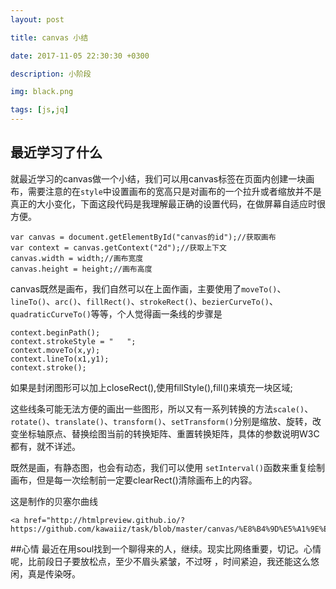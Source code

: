 ```yaml
---
layout: post

title: canvas 小结

date: 2017-11-05 22:30:30 +0300

description: 小阶段

img: black.png

tags: [js,jq]
---
```


## 最近学习了什么
就最近学习的canvas做一个小结，我们可以用canvas标签在页面内创建一块画布，需要注意的在`style`中设置画布的宽高只是对画布的一个拉升或者缩放并不是真正的大小变化，下面这段代码是我理解最正确的设置代码，在做屏幕自适应时很方便。

    var canvas = document.getElementById("canvas的id");//获取画布
    var context = canvas.getContext("2d");//获取上下文
    canvas.width = width;//画布宽度
    canvas.height = height;//画布高度
    

canvas既然是画布，我们自然可以在上面作画，主要使用了`moveTo()`、`lineTo()`、`arc()`、`fillRect()`、`strokeRect()`、`bezierCurveTo()`、`quadraticCurveTo()`等等，个人觉得画一条线的步骤是
    
    context.beginPath();
    context.strokeStyle = "   ";
    context.moveTo(x,y);
    context.lineTo(x1,y1);
    context.stroke();

如果是封闭图形可以加上closeRect(),使用fillStyle(),fill()来填充一块区域;

这些线条可能无法方便的画出一些图形，所以又有一系列转换的方法`scale()`、`rotate()`、`translate()`、`transform()`、`setTransform()`分别是缩放、旋转，改变坐标轴原点、替换绘图当前的转换矩阵、重置转换矩阵，具体的参数说明W3C都有，就不详述。

既然是画，有静态图，也会有动态，我们可以使用 `setInterval()`函数来重复绘制画布，但是每一次绘制前一定要clearRect()清除画布上的内容。

这是制作的贝塞尔曲线

    <a href="http://htmlpreview.github.io/?https://github.com/kawaiiz/task/blob/master/canvas/%E8%B4%9D%E5%A1%9E%E5%B0%94%E6%9B%B2%E7%BA%BF/%E8%B4%9D%E5%A1%9E%E5%B0%94%E6%9B%B2%E7%BA%BF.html">bezierCurve</a>

##心情
最近在用soul找到一个聊得来的人，继续。现实比网络重要，切记。心情呢，比前段日子要放松点，至少不眉头紧皱，不过呀 ，时间紧迫，我还能这么悠闲，真是传染呀。

